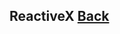 ## ReactiveX [Back](./../Framework.md)

<p align="center">
    <img src="./logo.png /><span>ReactiveX</span>
</p>

